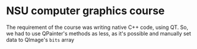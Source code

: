 # NSU computer graphics course
The requirement of the course was writing native C++ code, using QT. So, we had to use QPainter's methods as less, as it's possible and manually set data to QImage's ```bits``` array
